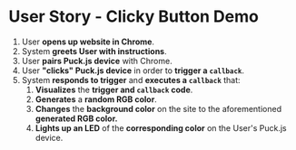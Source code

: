 # User Story - Clicky Button Demo

1. User **opens up website in Chrome**.
1. System **greets User with instructions**.
1. User **pairs Puck.js device** with Chrome.
1. User **"clicks" Puck.js device** in order to **trigger a `callback`**.
1. System **responds to trigger** and **executes a `callback`** that:
    1. **Visualizes** the **trigger and `callback` code**.
    1. **Generates** a **random RGB color**.
    1. **Changes** the **background color** on the site to the aforementioned **generated RGB color.**
    1. **Lights up an LED** of the **corresponding color** on the User's Puck.js device.
